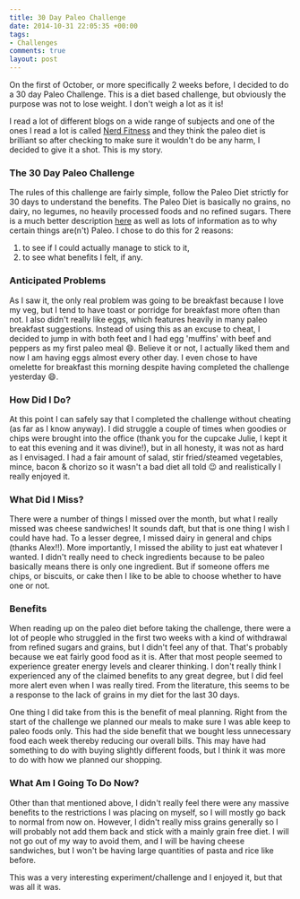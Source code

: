 ```yaml
---
title: 30 Day Paleo Challenge
date: 2014-10-31 22:05:35 +00:00
tags:
- Challenges
comments: true
layout: post
---
```


On the first of October, or more specifically 2 weeks before, I decided to do a 30 day Paleo
Challenge. This is a diet based challenge, but obviously the purpose was not to lose weight. I don't
weigh a lot as it is! 

I read a lot of different blogs on a wide range of subjects and one of the ones I read a lot is
called [Nerd Fitness][nf] and they think the paleo diet is brilliant so after checking to make sure
it wouldn't do be any harm, I decided to give it a shot. This is my story. 

### The 30 Day Paleo Challenge

The rules of this challenge are fairly simple, follow the Paleo Diet strictly for 30 days to
understand the benefits. The Paleo Diet is basically no grains, no dairy, no legumes, no heavily
processed foods and no refined sugars. There is a much better description [here][wh] as well as lots
of information as to why certain things are(n't) Paleo. I chose to do this for 2 reasons:

 1. to see if I could actually manage to stick to it, 
 2. to see what benefits I felt, if any. 

### Anticipated Problems

As I saw it, the only real problem was going to be breakfast because I love my veg, but I tend to
have toast or porridge for breakfast more often than not. I also didn't really like eggs, which
features heavily in many paleo breakfast suggestions. Instead of using this as an excuse to cheat, I
decided to jump in with both feet and I had egg 'muffins' with beef and peppers as my first paleo
meal :smile:. Believe it or not, I actually liked them and now I am having eggs almost every other
day. I even chose to have omelette for breakfast this morning despite having completed the challenge
yesterday :smile:.

### How Did I Do? 

At this point I can safely say that I completed the challenge without cheating (as far as I know
anyway). I did struggle a couple of times when goodies or chips were brought into the office (thank
you for the cupcake Julie, I kept it to eat this evening and it was divine!), but in all honesty, it
was not as hard as I envisaged. I had a fair amount of salad, stir fried/steamed vegetables, mince,
bacon & chorizo so it wasn't a bad diet all told :wink: and realistically I really enjoyed it. 

### What Did I Miss? 

There were a number of things I missed over the month, but what I really missed was cheese
sandwiches! It sounds daft, but that is one thing I wish I could have had. To a lesser degree, I
missed dairy in general and chips (thanks Alex!!). More importantly, I missed the ability to just
eat whatever I wanted. I didn't really need to check ingredients because to be paleo basically means
there is only one ingredient. But if someone offers me chips, or biscuits, or cake then I like to be
able to choose whether to have one or not. 

### Benefits

When reading up on the paleo diet before taking the challenge, there were a lot of people who 
struggled in the first two weeks with a kind of withdrawal from refined sugars and grains, but I
didn't feel any of that. That's probably because we eat fairly good food as it is. After that most
people seemed to experience greater energy levels and clearer thinking. I don't really think I
experienced any of the claimed benefits to any great degree, but I did feel more alert even when I
was really tired. From the literature, this seems to be a response to the lack of grains in my diet
for the last 30 days. 

One thing I did take from this is the benefit of meal planning. Right from the start of the
challenge we planned our meals to make sure I was able keep to paleo foods only. This had the side
benefit that we bought less unnecessary food each week thereby reducing our overall bills. This may
have had something to do with buying slightly different foods, but I think it was more to do with
how we planned our shopping.

### What Am I Going To Do Now? 

Other than that mentioned above, I didn't really feel there were any massive benefits to the
restrictions I was placing on myself, so I will mostly go back to normal from now on. However, I
didn't really miss grains generally so I will probably not add them back and stick with a mainly
grain free diet. I will not go out of my way to avoid them, and I will be having cheese sandwiches,
but I won't be having large quantities of pasta and rice like before.

This was a very interesting experiment/challenge and I enjoyed it, but that was all it was.


[nf]: //www.nerdfitness.com/ "Nerd Fitness"
[wh]: //www.paleoplan.com/resources/paleo-plan-food-guide/ "What is Paleo?"